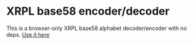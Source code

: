# XRPL base58 encoder/decoder
This is a browser-only XRPL base58 alphabet decoder/encoder with no deps.
[Use it here](https://richardah.github.io/xrpl-base58-tool)
